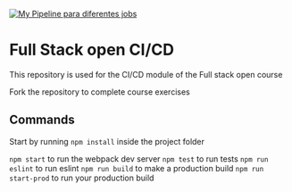 [![My Pipeline para diferentes jobs](https://github.com/GinoPaolo/pokedex-for-ci/actions/workflows/myPipeline.yml/badge.svg)](https://github.com/GinoPaolo/pokedex-for-ci/actions/workflows/myPipeline.yml)

# Full Stack open CI/CD

This repository is used for the CI/CD module of the Full stack open course

Fork the repository to complete course exercises

## Commands

Start by running `npm install` inside the project folder

`npm start` to run the webpack dev server
`npm test` to run tests
`npm run eslint` to run eslint
`npm run build` to make a production build
`npm run start-prod` to run your production build


